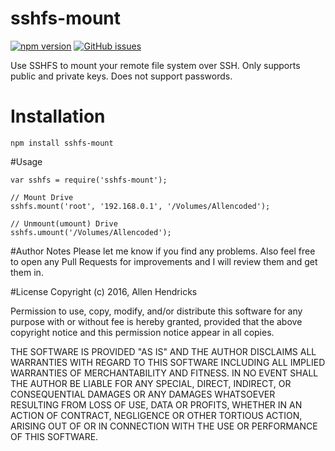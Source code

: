 # sshfs-mount
[![npm version](https://badge.fury.io/js/sshfs-mount.svg)](https://badge.fury.io/js/sshfs-mount) [![GitHub issues](https://img.shields.io/github/issues/allencoded/sshfs-mount.svg)](https://github.com/allencoded/sshfs-mount/issues)

Use SSHFS to mount your remote file system over SSH. Only supports public and private keys. Does not support passwords.

# Installation
```npm install sshfs-mount```

#Usage
```
var sshfs = require('sshfs-mount');

// Mount Drive
sshfs.mount('root', '192.168.0.1', '/Volumes/Allencoded');

// Unmount(umount) Drive
sshfs.umount('/Volumes/Allencoded');
```

#Author Notes
Please let me know if you find any problems. Also feel free to open any Pull Requests for improvements and I will review them and get them in.

#License
Copyright (c) 2016, Allen Hendricks

Permission to use, copy, modify, and/or distribute this software for any purpose with or without fee is hereby granted, provided that the above copyright notice and this permission notice appear in all copies.

THE SOFTWARE IS PROVIDED "AS IS" AND THE AUTHOR DISCLAIMS ALL WARRANTIES WITH REGARD TO THIS SOFTWARE INCLUDING ALL IMPLIED WARRANTIES OF MERCHANTABILITY AND FITNESS. IN NO EVENT SHALL THE AUTHOR BE LIABLE FOR ANY SPECIAL, DIRECT, INDIRECT, OR CONSEQUENTIAL DAMAGES OR ANY DAMAGES WHATSOEVER RESULTING FROM LOSS OF USE, DATA OR PROFITS, WHETHER IN AN ACTION OF CONTRACT, NEGLIGENCE OR OTHER TORTIOUS ACTION, ARISING OUT OF OR IN CONNECTION WITH THE USE OR PERFORMANCE OF THIS SOFTWARE.
